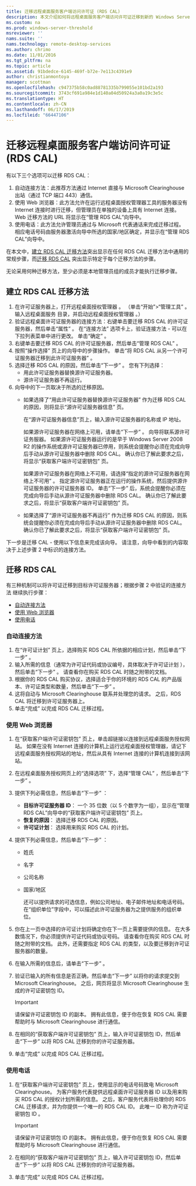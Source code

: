 ```yaml
---
title: 迁移远程桌面服务客户端访问许可证 (RDS CAL)
description: 本文介绍如何将远程桌面服务客户端访问许可证迁移到新的 Windows Server 2016 许可证服务器。
ms.custom: na
ms.prod: windows-server-threshold
msreviewer: ''
nams.suite: ''
nams.technology: remote-desktop-services
ms.author: chrimo
ms.date: 11/01/2016
ms.tgt_pltfrm: na
ms.topic: article
ms.assetid: 91bdedce-6145-469f-b72e-7e113c4391e9
author: christianmontoya
manager: scottman
ms.openlocfilehash: c947375b58c0ad88781335b799055e101bd2a193
ms.sourcegitcommit: 3743cf691a984e1d140a04d50924a3a0a19c3e5c
ms.translationtype: HT
ms.contentlocale: zh-CN
ms.lasthandoff: 06/17/2019
ms.locfileid: "66447106"
---
```

# <a name="migrate-your-remote-desktop-services-client-access-licenses-rds-cals"></a>迁移远程桌面服务客户端访问许可证 (RDS CAL)

有以下三个选项可以迁移 RDS CAL：
1. 自动连接方法：此推荐方法通过 Internet 直接与 Microsoft Clearinghouse 出站（通过 TCP 端口 443）通信。  
2. 使用 Web 浏览器：此方法允许在运行远程桌面授权管理器工具的服务器没有 Internet 连接时进行迁移，但管理员在单独的设备上具有 Internet 连接。 Web 迁移方法的 URL 将显示在“管理 RDS CAL”向导中。 
3. 使用电话：此方法允许管理员通过与 Microsoft 代表通话来完成迁移过程。 相应电话号码由服务器激活向导中所选的国家/地区确定，并显示在“管理 RDS CAL”向导中。

在本文中，[建立 RDS CAL 迁移方法](#establish-rds-cal-migration-method)突出显示在任何 RDS CAL 迁移方法中通用的常规步骤，而[迁移 RDS CAL](#migrate-rds-cals) 突出显示特定于每个迁移方法的步骤。

无论采用何种迁移方法，至少必须是本地管理员组的成员才能执行迁移步骤。

## <a name="establish-rds-cal-migration-method"></a>建立 RDS CAL 迁移方法

1. 在许可证服务器上，打开远程桌面授权管理器  。 （单击“开始”>“管理工具”  。 输入远程桌面服务  目录，并启动远程桌面授权管理器  。）
2. 验证远程桌面许可证服务器的连接方法：右键单击要迁移 RDS CAL 的许可证服务器，然后单击“属性”  。 在“连接方法”  选项卡上，验证连接方法  - 可以在下拉列表菜单中进行更改。 单击“确定”  。
3. 右键单击要迁移 RDS CAL 的许可证服务器，然后单击“管理 RDS CAL”  。
4. 按照“操作选择”  页上的向导中的步骤操作。 单击“将 RDS CAL 从另一个许可证服务器迁移到此许可证服务器”  。
6. 选择迁移 RDS CAL 的原因，然后单击“下一步”  。 您有下列选择：
    - 用此许可证服务器替换源许可证服务器。
    - 源许可证服务器不再运行。
7. 向导中的下一页取决于所选的迁移原因。
    - 如果选择了“用此许可证服务器替换源许可证服务器”  作为迁移 RDS CAL 的原因，则将显示“源许可证服务器信息”  页。
    
       在“源许可证服务器信息”页上，输入源许可证服务器的名称或 IP 地址。

       如果源许可证服务器在网络上可用，请单击“下一步”  。 向导将联系源许可证务服器。 如果源许可证服务器运行的是早于 Windows Server 2008 R2 的操作系统或源许可证服务器已停用，则系统会提醒你必须在完成向导后手动从源许可证服务器中删除 RDS CAL。 确认你已了解此要求之后，将显示“获取客户端许可证密钥包”  页。

       如果源许可证服务器在网络上不可用，请选择“指定的源许可证服务器在网络上不可用”  。 指定源许可证服务器正在运行的操作系统，然后提供源许可证服务器的许可证服务器 ID。 单击“下一步”  后，系统会提醒你必须在完成向导后手动从源许可证服务器中删除 RDS CAL。 确认你已了解此要求之后，将显示“获取客户端许可证密钥包”  页。

    - 如果选择了“源许可证服务器不再运行”  作为迁移 RDS CAL 的原因，则系统会提醒你必须在完成向导后手动从源许可证服务器中删除 RDS CAL。 确认你已了解此要求之后，将显示“获取客户端许可证密钥包”  页。

下一步是迁移 CAL - 使用以下信息来完成该向导。 请注意，向导中看到的内容取决于上述步骤 2 中标识的连接方法。

## <a name="migrate-rds-cals"></a>迁移 RDS CAL

有三种机制可以将许可证迁移到目标许可证服务器；根据步骤 2 中验证的连接方法  继续执行步骤：
  - [自动连接方法](#automatic-connection-method)
  - [使用 Web 浏览器](#using-a-web-browser)
  - [使用电话](#using-a-telephone)

### <a name="automatic-connection-method"></a>自动连接方法

1. 在“许可证计划”  页上，选择购买 RDS CAL 所依据的相应计划，然后单击“下一步”  。
2. 输入所需的信息（通常为许可证代码或协议编号，具体取决于许可证计划  ），然后单击“下一步”  。 请查看你在购买 RDS CAL 时随之附带的文档。
4. 根据你的 RDS CAL 购买协议，选择适合于你的环境的 RDS CAL 的产品版本、许可证类型和数量，然后单击“下一步”  。
5. 这将自动与 Microsoft Clearinghouse 联系并处理您的请求。 之后，RDS CAL 将迁移到许可证服务器上。
6. 单击“完成”  以完成 RDS CAL 迁移过程。

### <a name="using-a-web-browser"></a>使用 Web 浏览器
1. 在“获取客户端许可证密钥包”  页上，单击超链接以连接到远程桌面服务授权网站。
   如果在没有 Internet 连接的计算机上运行远程桌面授权管理器，请记下远程桌面服务授权网站的地址，然后从具有 Internet 连接的计算机连接到该网站。 
2. 在远程桌面服务授权网页上的“选择选项”  下，选择“管理 CAL”  ，然后单击“下一步”  。
3. 提供下列必需信息，然后单击“下一步”  ：
    - **目标许可证服务器 ID**： 一个 35 位数（以 5 个数字为一组），显示在“管理 RDS CAL”向导中的“获取客户端许可证密钥包”  页上。
    - **恢复的原因**： 选择迁移 RDS CAL 的原因。
    - **许可证计划**： 选择用来购买 RDS CAL 的计划。
4. 提供下列必需信息，然后单击“下一步”  ：
   - 姓氏
   - 名字
   - 公司名称
   - 国家/地区

     还可以提供请求的可选信息，例如公司地址、电子邮件地址和电话号码。 在“组织单位”字段中，可以描述此许可证服务器为之提供服务的组织单位。

5. 你在上一页中选择的许可证计划将确定你在下一页上需要提供的信息。 在大多数情况下，你必须提供许可证代码或协议号码。 请查看你在购买 RDS CAL 时随之附带的文档。 此外，还需要指定 RDS CAL 的类型，以及要迁移到许可证服务器的数量。
6. 在输入所需的信息后，请单击“下一步”  。
7. 验证已输入的所有信息是否正确，然后单击“下一步”  以将你的请求提交到 Microsoft Clearinghouse。 之后，网页将显示 Microsoft Clearinghouse 生成的许可证密钥包 ID。

   > [!IMPORTANT] 
   > 请保留许可证密钥包 ID 的副本。 拥有此信息，便于你在恢复 RDS CAL 需要帮助时与 Microsoft Clearinghouse 进行通信。

8. 在相同的“获取客户端许可证密钥包”  页上，输入许可证密钥包 ID，然后单击“下一步”  以将 RDS CAL 迁移到你的许可证服务器。
9. 单击“完成”  以完成 RDS CAL 迁移过程。

### <a name="using-a-telephone"></a>使用电话
1. 在“获取客户端许可证密钥包”  页上，使用显示的电话号码致电 Microsoft Clearinghouse。 为客户服务代表提供远程桌面许可证服务器 ID 以及用来购买 RDS CAL 的授权计划所需的信息。 之后，客户服务代表将处理你的 RDS CAL 迁移请求，并为你提供一个唯一的 RDS CAL ID。 此唯一 ID 称为许可证密钥包 ID  。

   > [!IMPORTANT]
   > 请保留许可证密钥包 ID 的副本。 拥有此信息，便于你在恢复 RDS CAL 需要帮助时与 Microsoft Clearinghouse 进行通信。

2. 在相同的“获取客户端许可证密钥包”  页上，输入许可证密钥包 ID，然后单击“下一步”  以将 RDS CAL 迁移到你的许可证服务器。
3. 单击“完成”  以完成 RDS CAL 迁移过程。
